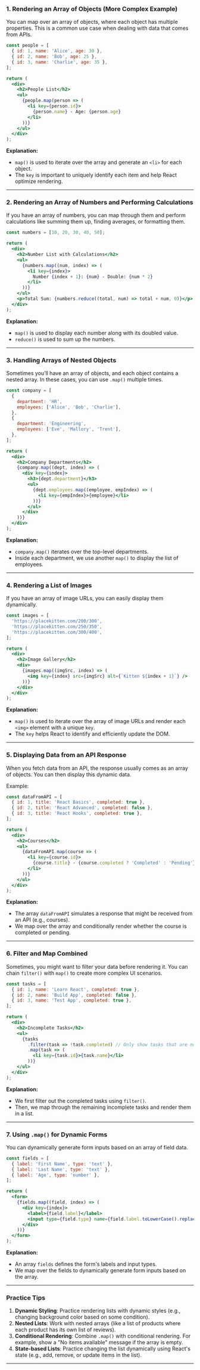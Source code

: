 
### 1. **Rendering an Array of Objects (More Complex Example)**

You can map over an array of objects, where each object has multiple properties. This is a common use case when dealing with data that comes from APIs.

```jsx
const people = [
  { id: 1, name: 'Alice', age: 30 },
  { id: 2, name: 'Bob', age: 25 },
  { id: 3, name: 'Charlie', age: 35 },
];

return (
  <div>
    <h2>People List</h2>
    <ul>
      {people.map(person => (
        <li key={person.id}>
          {person.name} - Age: {person.age}
        </li>
      ))}
    </ul>
  </div>
);
```

**Explanation:**

* `map()` is used to iterate over the array and generate an `<li>` for each object.
* The `key` is important to uniquely identify each item and help React optimize rendering.

---

### 2. **Rendering an Array of Numbers and Performing Calculations**

If you have an array of numbers, you can map through them and perform calculations like summing them up, finding averages, or formatting them.

```jsx
const numbers = [10, 20, 30, 40, 50];

return (
  <div>
    <h2>Number List with Calculations</h2>
    <ul>
      {numbers.map((num, index) => (
        <li key={index}>
          Number {index + 1}: {num} - Double: {num * 2}
        </li>
      ))}
    </ul>
    <p>Total Sum: {numbers.reduce((total, num) => total + num, 0)}</p>
  </div>
);
```

**Explanation:**

* `map()` is used to display each number along with its doubled value.
* `reduce()` is used to sum up the numbers.

---

### 3. **Handling Arrays of Nested Objects**

Sometimes you’ll have an array of objects, and each object contains a nested array. In these cases, you can use `.map()` multiple times.

```jsx
const company = [
  {
    department: 'HR',
    employees: ['Alice', 'Bob', 'Charlie'],
  },
  {
    department: 'Engineering',
    employees: ['Eve', 'Mallory', 'Trent'],
  },
];

return (
  <div>
    <h2>Company Departments</h2>
    {company.map((dept, index) => (
      <div key={index}>
        <h3>{dept.department}</h3>
        <ul>
          {dept.employees.map((employee, empIndex) => (
            <li key={empIndex}>{employee}</li>
          ))}
        </ul>
      </div>
    ))}
  </div>
);
```

**Explanation:**

* `company.map()` iterates over the top-level departments.
* Inside each department, we use another `map()` to display the list of employees.

---

### 4. **Rendering a List of Images**

If you have an array of image URLs, you can easily display them dynamically.

```jsx
const images = [
  'https://placekitten.com/200/300',
  'https://placekitten.com/250/350',
  'https://placekitten.com/300/400',
];

return (
  <div>
    <h2>Image Gallery</h2>
    <div>
      {images.map((imgSrc, index) => (
        <img key={index} src={imgSrc} alt={`Kitten ${index + 1}`} />
      ))}
    </div>
  </div>
);
```

**Explanation:**

* `map()` is used to iterate over the array of image URLs and render each `<img>` element with a unique `key`.
* The `key` helps React to identify and efficiently update the DOM.

---

### 5. **Displaying Data from an API Response**

When you fetch data from an API, the response usually comes as an array of objects. You can then display this dynamic data.

Example:

```jsx
const dataFromAPI = [
  { id: 1, title: 'React Basics', completed: true },
  { id: 2, title: 'React Advanced', completed: false },
  { id: 3, title: 'React Hooks', completed: true },
];

return (
  <div>
    <h2>Courses</h2>
    <ul>
      {dataFromAPI.map(course => (
        <li key={course.id}>
          {course.title} - {course.completed ? 'Completed' : 'Pending'}
        </li>
      ))}
    </ul>
  </div>
);
```

**Explanation:**

* The array `dataFromAPI` simulates a response that might be received from an API (e.g., courses).
* We map over the array and conditionally render whether the course is completed or pending.

---

### 6. **Filter and Map Combined**

Sometimes, you might want to filter your data before rendering it. You can chain `filter()` with `map()` to create more complex UI scenarios.

```jsx
const tasks = [
  { id: 1, name: 'Learn React', completed: true },
  { id: 2, name: 'Build App', completed: false },
  { id: 3, name: 'Test App', completed: true },
];

return (
  <div>
    <h2>Incomplete Tasks</h2>
    <ul>
      {tasks
        .filter(task => !task.completed) // Only show tasks that are not completed
        .map(task => (
          <li key={task.id}>{task.name}</li>
        ))}
    </ul>
  </div>
);
```

**Explanation:**

* We first filter out the completed tasks using `filter()`.
* Then, we map through the remaining incomplete tasks and render them in a list.

---

### 7. **Using `.map()` for Dynamic Forms**

You can dynamically generate form inputs based on an array of field data.

```jsx
const fields = [
  { label: 'First Name', type: 'text' },
  { label: 'Last Name', type: 'text' },
  { label: 'Age', type: 'number' },
];

return (
  <form>
    {fields.map((field, index) => (
      <div key={index}>
        <label>{field.label}</label>
        <input type={field.type} name={field.label.toLowerCase().replace(' ', '_')} />
      </div>
    ))}
  </form>
);
```

**Explanation:**

* An array `fields` defines the form's labels and input types.
* We map over the fields to dynamically generate form inputs based on the array.

---

### Practice Tips

1. **Dynamic Styling**: Practice rendering lists with dynamic styles (e.g., changing background color based on some condition).
2. **Nested Lists**: Work with nested arrays (like a list of products where each product has its own list of reviews).
3. **Conditional Rendering**: Combine `.map()` with conditional rendering. For example, show a "No items available" message if the array is empty.
4. **State-based Lists**: Practice changing the list dynamically using React's state (e.g., add, remove, or update items in the list).

---
